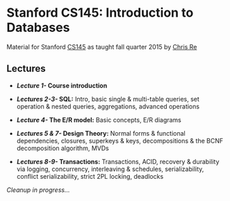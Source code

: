 # Stanford CS145: Introduction to Databases

Material for Stanford [CS145](http://web.stanford.edu/class/cs145/) as taught fall quarter 2015 by [Chris Re](http://cs.stanford.edu/people/chrismre/)

## Lectures

* **_Lecture 1-_ Course introduction**

* **_Lectures 2-3-_ SQL:** Intro, basic single \& multi-table queries, set operation \& nested queries, aggregations, advanced operations

* **_Lecture 4-_ The E/R model:** Basic concepts, E/R diagrams

* **_Lectures 5 \& 7-_ Design Theory:** Normal forms \& functional dependencies, closures, superkeys \& keys, decompositions \& the BCNF decomposition algorithm, MVDs

* **_Lectures 8-9-_ Transactions:** Transactions, ACID, recovery \& durability via logging, concurrency, interleaving \& schedules, serializability, conflict serializability, strict 2PL locking, deadlocks


_Cleanup in progress..._
